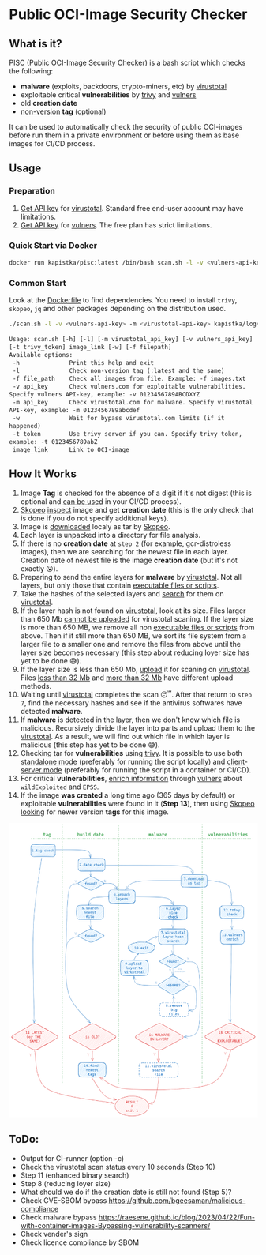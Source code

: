 # Public OCI-Image Security Checker

## What is it?

PISC (Public OCI-Image Security Checker) is a bash script which checks the following:
* **malware** (exploits, backdoors, crypto-miners, etc) by [virustotal](https://www.virustotal.com/)
* exploitable critical **vulnerabilities** by [trivy](https://github.com/aquasecurity/trivy) and [vulners](https://vulners.com/)
* old **creation date**
* [non-version](https://docs.docker.com/engine/security/trust/#image-tags-and-dct) **tag** (optional)
  
It can be used to automatically check the security of public OCI-images before run them in a private environment or before using them as base images for CI/CD process.

## Usage

### Preparation
1. [Get API key](https://support.virustotal.com/hc/en-us/articles/115002088769-Please-give-me-an-API-key) for [virustotal](https://www.virustotal.com/). Standard free end-user account may have limitations.
2. [Get API key](https://vulners.com/docs/apikey/) for [vulners](https://vulners.com/). The free plan has strict limitations.

### Quick Start via Docker
```sh
docker run kapistka/pisc:latest /bin/bash scan.sh -l -v <vulners-api-key> -m <virustotal-api-key> kapistka/log4shell:0.0.3-nonroot
```

### Common Start
Look at the [Dockerfile](./Dockerfile) to find dependencies. You need to install `trivy`, `skopeo`, `jq` and other packages depending on the distribution used.
```sh
./scan.sh -l -v <vulners-api-key> -m <virustotal-api-key> kapistka/log4shell:0.0.3-nonroot
```
```
Usage: scan.sh [-h] [-l] [-m virustotal_api_key] [-v vulners_api_key] [-t trivy_token] image_link [-w] [-f filepath]
Available options:
 -h              Print this help and exit
 -l              Check non-version tag (:latest and the same)
 -f file_path    Check all images from file. Example: -f images.txt
 -v api_key      Check vulners.com for exploitable vulnerabilities. Specify vulners API-key, example: -v 0123456789ABCDXYZ
 -m api_key      Check virustotal.com for malware. Specify virustotal API-key, example: -m 0123456789abcdef
 -w              Wait for bypass virustotal.com limits (if it happened)
 -t token        Use trivy server if you can. Specify trivy token, example: -t 0123456789abZ
 image_link      Link to OCI-image
```

## How It Works
1. Image **Tag** is checked for the absence of a digit if it's not digest (this is optional and [can be used](https://docs.docker.com/engine/security/trust/#image-tags-and-dct) in your CI/CD process).
2. [Skopeo](https://github.com/containers/skopeo) [inspect](https://github.com/containers/skopeo/blob/main/docs/skopeo-inspect.1.md) image and get **creation date** (this is the only check that is done if you do not specify additional keys).
3. Image is [downloaded](https://github.com/containers/skopeo/blob/main/docs/skopeo-copy.1.md) localy as tar by [Skopeo](https://github.com/containers/skopeo).
4. Each layer is unpacked into a directory for file analysis.
5. If there is no **creation date** at `step 2` (for example, gcr-distroless images), then we are searching for the newest file in each layer. Creation date of newest file is the image **creation date** (but it's not exactly :open_mouth:).
6. Preparing to send the entire layers for **malware** by [virustotal](https://www.virustotal.com/). Not all layers, but only those that contain [executable files or scripts](https://www.iana.org/assignments/media-types/media-types.xhtml).
7. Take the hashes of the selected layers and [search](https://developers.virustotal.com/reference/search-1) for them on [virustotal](https://www.virustotal.com/).
8. If the layer hash is not found on [virustotal](https://www.virustotal.com/), look at its size. Files larger than 650 Mb [cannot be uploaded](https://developers.virustotal.com/reference/files-upload-url) for virustotal scaning. If the layer size is more than 650 MB, we remove all non [executable files or scripts](https://www.iana.org/assignments/media-types/media-types.xhtml) from above. Then if it still more than 650 MB, we sort its file system from a larger file to a smaller one and remove the files from above until the layer size becomes necessary (this step about reducing loyer size has yet to be done :sweat_smile:).
9. If the layer size is less than 650 Mb, [upload](https://developers.virustotal.com/reference/files-scan) it for scaning on [virustotal](https://www.virustotal.com/). Files [less than 32 Mb](https://developers.virustotal.com/reference/files-scan) and [more than 32 Mb](https://developers.virustotal.com/reference/files-upload-url) have different upload methods.
10. Waiting until [virustotal](https://www.virustotal.com/) completes the scan :sleeping:. After that return to `step 7`, find the necessary hashes and see if the antivirus softwares have detected **malware**.
11. If **malware** is detected in the layer, then we don't know which file is malicious. Recursively divide the layer into parts and upload them to the [virustotal](https://www.virustotal.com/). As a result, we will find out which file in which layer is malicious (this step has yet to be done :sweat_smile:).
12. Checking tar for **vulnerabilities** using [trivy](https://github.com/aquasecurity/trivy). It is possible to use both [standalone mode](https://aquasecurity.github.io/trivy/v0.45/docs/references/modes/standalone/) (preferably for running the script locally) and [client-server mode](https://aquasecurity.github.io/trivy/v0.45/docs/references/modes/client-server/) (preferably for running the script in a container or CI/CD).
13. For critical **vulnerabilities**, [enrich information](https://vulners.com/docs/API_wrapper/tips_and_tricks/#get-full-information-about-a-document-by-id) through [vulners](https://vulners.com/) about `wildExploited` and `EPSS`.
14. If the image **was created** a long time ago (365 days by default) or exploitable **vulnerabilities** were found in it (**Step 13**), then using [Skopeo](https://github.com/containers/skopeo) [looking]((https://github.com/containers/skopeo/blob/main/docs/skopeo-inspect.1.md)) for newer version **tags** for this image.
<p align="center">
  <img src="./flow-chart.png" alt="Scan flow" width="738">
</p>

## ToDo:
 - Output for CI-runner (option -c)
 - Check the virustotal scan status every 10 seconds (Step 10)
 - Step 11 (enhanced binary search)
 - Step 8 (reducing loyer size)
 - What should we do if the creation date is still not found (Step 5)?
 - Check CVE-SBOM bypass https://github.com/bgeesaman/malicious-compliance
 - Check malware bypass https://raesene.github.io/blog/2023/04/22/Fun-with-container-images-Bypassing-vulnerability-scanners/
 - Check vender's sign
 - Check licence compliance by SBOM
